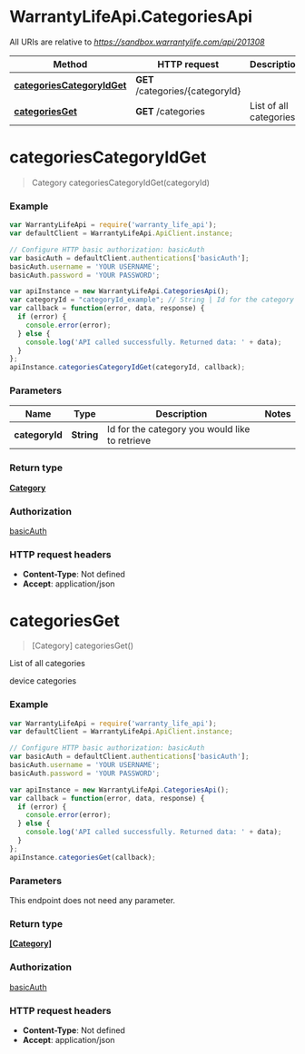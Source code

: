 # WarrantyLifeApi.CategoriesApi

All URIs are relative to *https://sandbox.warrantylife.com/api/201308*

Method | HTTP request | Description
------------- | ------------- | -------------
[**categoriesCategoryIdGet**](CategoriesApi.md#categoriesCategoryIdGet) | **GET** /categories/{categoryId} | 
[**categoriesGet**](CategoriesApi.md#categoriesGet) | **GET** /categories | List of all categories


<a name="categoriesCategoryIdGet"></a>
# **categoriesCategoryIdGet**
> Category categoriesCategoryIdGet(categoryId)



### Example
```javascript
var WarrantyLifeApi = require('warranty_life_api');
var defaultClient = WarrantyLifeApi.ApiClient.instance;

// Configure HTTP basic authorization: basicAuth
var basicAuth = defaultClient.authentications['basicAuth'];
basicAuth.username = 'YOUR USERNAME';
basicAuth.password = 'YOUR PASSWORD';

var apiInstance = new WarrantyLifeApi.CategoriesApi();
var categoryId = "categoryId_example"; // String | Id for the category you would like to retrieve
var callback = function(error, data, response) {
  if (error) {
    console.error(error);
  } else {
    console.log('API called successfully. Returned data: ' + data);
  }
};
apiInstance.categoriesCategoryIdGet(categoryId, callback);
```

### Parameters

Name | Type | Description  | Notes
------------- | ------------- | ------------- | -------------
 **categoryId** | **String**| Id for the category you would like to retrieve | 

### Return type

[**Category**](Category.md)

### Authorization

[basicAuth](../README.md#basicAuth)

### HTTP request headers

 - **Content-Type**: Not defined
 - **Accept**: application/json

<a name="categoriesGet"></a>
# **categoriesGet**
> [Category] categoriesGet()

List of all categories

device categories

### Example
```javascript
var WarrantyLifeApi = require('warranty_life_api');
var defaultClient = WarrantyLifeApi.ApiClient.instance;

// Configure HTTP basic authorization: basicAuth
var basicAuth = defaultClient.authentications['basicAuth'];
basicAuth.username = 'YOUR USERNAME';
basicAuth.password = 'YOUR PASSWORD';

var apiInstance = new WarrantyLifeApi.CategoriesApi();
var callback = function(error, data, response) {
  if (error) {
    console.error(error);
  } else {
    console.log('API called successfully. Returned data: ' + data);
  }
};
apiInstance.categoriesGet(callback);
```

### Parameters
This endpoint does not need any parameter.

### Return type

[**[Category]**](Category.md)

### Authorization

[basicAuth](../README.md#basicAuth)

### HTTP request headers

 - **Content-Type**: Not defined
 - **Accept**: application/json

